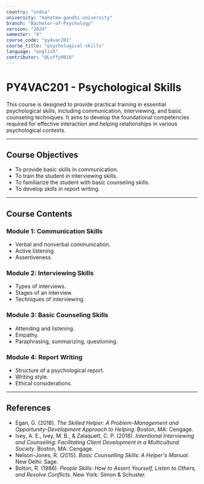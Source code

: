 ```yaml
---
country: "india"
university: "mahatma-gandhi-university"
branch: "Bachelor-of-Psychology"
version: "2024"
semester: "4"
course_code: "py4vac201"
course_title: "psychological-skills"
language: "english"
contributor: "@Luffy0016"
---
```

# PY4VAC201 - Psychological Skills

This course is designed to provide practical training in essential psychological skills, including communication, interviewing, and basic counseling techniques. It aims to develop the foundational competencies required for effective interaction and helping relationships in various psychological contexts.

---
## Course Objectives

* To provide basic skills in communication.
* To train the student in interviewing skills.
* To familiarize the student with basic counseling skills.
* To develop skills in report writing.

---
## Course Contents

### Module 1: Communication Skills  
* Verbal and nonverbal communication.
* Active listening.
* Assertiveness.

### Module 2: Interviewing Skills  
* Types of interviews.
* Stages of an interview.
* Techniques of interviewing.

### Module 3: Basic Counseling Skills  
* Attending and listening.
* Empathy.
* Paraphrasing, summarizing, questioning.

### Module 4: Report Writing  
* Structure of a psychological report.
* Writing style.
* Ethical considerations.

---
## References
* Egan, G. (2018). *The Skilled Helper: A Problem-Management and Opportunity-Development Approach to Helping*. Boston, MA: Cengage.
* Ivey, A. E., Ivey, M. B., & Zalaquett, C. P. (2018). *Intentional Interviewing and Counseling: Facilitating Client Development in a Multicultural Society*. Boston, MA: Cengage.
* Nelson-Jones, R. (2015). *Basic Counselling Skills: A Helper's Manual*. New Delhi: Sage.
* Bolton, R. (1986). *People Skills: How to Assert Yourself, Listen to Others, and Resolve Conflicts*. New York: Simon & Schuster.